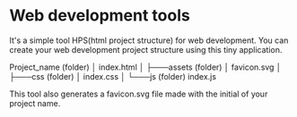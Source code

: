 # Web development tools

It's a simple tool HPS(html project structure) for web development. You can create your web development project structure using this tiny application. 

Project_name (folder)
│   index.html
│
├───assets (folder)
│       favicon.svg
│
├───css (folder)
│       index.css
│
└───js (folder)
        index.js
        
This tool also generates a favicon.svg file made with the initial of your project name.
